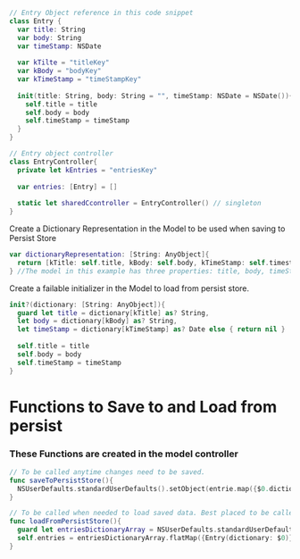 ```swift
// Entry Object reference in this code snippet
class Entry {
  var title: String
  var body: String
  var timeStamp: NSDate
  
  var kTilte = "titleKey"
  var kBody = "bodyKey"
  var kTimeStamp = "timeStampKey"
  
  init(title: String, body: String = "", timeStamp: NSDate = NSDate()){
    self.title = title
    self.body = body
    self.timeStamp = timeStamp
  }
}
```

```swift
// Entry object controller
class EntryController{
  private let kEntries = "entriesKey"
  
  var entries: [Entry] = []
  
  static let sharedCcontroller = EntryController() // singleton
}
```

Create a Dictionary Representation in the Model to be used when saving to Persist Store

```swift
var dictionaryRepresentation: [String: AnyObject]{
  return [kTitle: self.title, kBody: self.body, kTimeStamp: self.timestamp]
} //The model in this example has three properties: title, body, timeStamp
```

Create a failable initializer in the Model to load from persist store.

```swift
init?(dictionary: [String: AnyObject]){
  guard let title = dictionary[kTitle] as? String,
  let body = dictionary[kBody] as? String,
  let timeStamp = dictionary[kTimeStamp] as? Date else { return nil }
  
  self.title = title
  self.body = body
  self.timeStamp = timeStamp
}
```

# Functions to Save to and Load from persist
### These Functions are created in the model controller

```swift
// To be called anytime changes need to be saved.
func saveToPersistStore(){
  NSUserDefaults.standardUserDefaults().setObject(entrie.map({$0.dictionaryRepresentation}), forKey: kEntries)
}
```

```swift
// To be called when needed to load saved data. Best placed to be called is in the initializer or before the app is loaded.
func loadFromPersistStore(){
  guard let entriesDictionaryArray = NSUserDefaults.standardUserDefaults().objectForKey(kEntries) as? [[String:AnyObject]] else { return }
  self.entries = entriesDictionaryArray.flatMap({Entry(dictionary: $0)})
}
```

